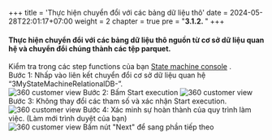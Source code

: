 +++
title = 'Thực hiện chuyển đổi với các bảng dữ liệu thô'
date = 2024-05-28T22:01:17+07:00
weight = 2
chapter = true
pre = "<b>3.1.2. </b>"
+++

#### Thực hiện chuyển đổi với các bảng dữ liệu thô nguồn từ cơ sở dữ liệu quan hệ và chuyển đổi chúng thành các tệp parquet.
Kiểm tra trong các step functions của bạn [State machine console](https://us-west-2.console.aws.amazon.com/states/home?region=us-west-2#/statemachines) .  
Bước 1: Nhấp vào liên kết chuyển đổi cơ sở dữ liệu quan hệ “3MyStateMachineRelationalDB-”.  
![360 customer view](/images/assets/109.png) 
Bước 2: Bấm Start execution
![360 customer view](/images/assets/110.png) 
Bước 3: Không thay đổi các tham số và xác nhận Start execution.
![360 customer view](/images/assets/111.png) 
Bước 4: Xác minh sự hoàn thành của quy trình làm việc. (Làm mới trình duyệt của bạn)  
![360 customer view](/images/assets/112.png) 
Bấm nút "Next" để sang phần tiếp theo
